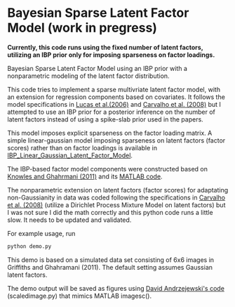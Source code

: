 # Bayesian Sparse Latent Factor Model (work in pregress)

**Currently, this code runs using the fixed number of latent factors, utilizing an IBP prior only for imposing sparseness on factor loadings.**

Bayesian Sparse Latent Factor Model using an IBP prior with a nonparametric modeling of the latent factor distribution.

This code tries to implement a sparse multivriate latent factor model, with an extension for regression components based on covariates. It follows the model specifications in [Lucas et al.(2006)](http://ftp.stat.duke.edu/WorkingPapers/06-01.pdf) and [Carvalho et al. (2008)](https://www.ncbi.nlm.nih.gov/pmc/articles/PMC3017385/) but I attempted to use an IBP prior for a posterior inference on the number of latent factors instead of using a spike-slab prior used in the papers. 

This model imposes explicit sparseness on the factor loading matrix. A simple linear-gaussian model imposing sparseness on latent factors (factor scores) rather than on factor loadings is available in [IBP_Linear_Gaussian_Latent_Factor_Model](https://github.com/jaehyunjoo/IBP_Linear_Gaussian_Latent_Factor_Model).

The IBP-based factor model components were constructed based on [Knowles and Ghahrmani (2011)](https://www.jstor.org/stable/23024862?seq=1#page_scan_tab_contents) and its [MATLAB code](https://github.com/davidaknowles/nsfa).

The nonparametric extension on latent factors (factor scores) for adaptating non-Gaussianity in data was coded following the specifications in [Carvalho et al. (2008)](https://www.ncbi.nlm.nih.gov/pmc/articles/PMC3017385/) (utilize a Dirichlet Process Mixture Model on latent factors) but I was not sure I did the math correctly and this python code runs a little slow. It needs to be updated and validated.

For example usage, run

```python
python demo.py
```
This demo is based on a simulated data set consisting of 6x6 images in Griffiths and Ghahramani (2011). The default setting assumes Gaussian latent factors. 

The demo output will be saved as figures using [David Andrzejewski's code](https://github.com/davidandrzej/PyIBP) (scaledimage.py) that mimics MATLAB imagesc().

